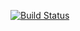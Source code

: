 [![Build Status](https://travis-ci.org/khalilgharbaoui/code-school-reviews-back-end-api.svg?branch=master)](https://travis-ci.org/khalilgharbaoui/code-school-reviews-back-end-api)
